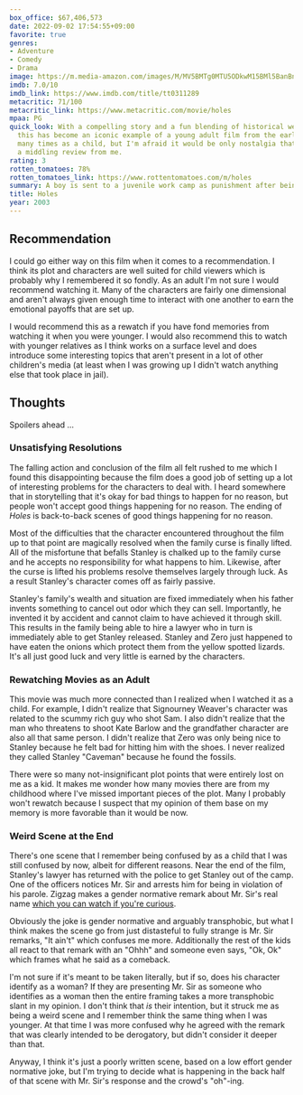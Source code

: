 ```yaml
---
box_office: $67,406,573
date: 2022-09-02 17:54:55+09:00
favorite: true
genres:
- Adventure
- Comedy
- Drama
image: https://m.media-amazon.com/images/M/MV5BMTg0MTU5ODkwM15BMl5BanBnXkFtZTYwMzgxNzY3._V1_SX800.webp
imdb: 7.0/10
imdb_link: https://www.imdb.com/title/tt0311289
metacritic: 71/100
metacritic_link: https://www.metacritic.com/movie/holes
mpaa: PG
quick_look: With a compelling story and a fun blending of historical western style and modern penal servitude,
  this has become an iconic example of a young adult film from the early 2000s. I saw this movie uncountably
  many times as a child, but I'm afraid it would be only nostalgia that could elevate this movie beyond
  a middling review from me.
rating: 3
rotten_tomatoes: 78%
rotten_tomatoes_link: https://www.rottentomatoes.com/m/holes
summary: A boy is sent to a juvenile work camp as punishment after being mistakenly arrested.
title: Holes
year: 2003
---
```

## Recommendation

I could go either way on this film when it comes to a recommendation. I think its plot and characters are well suited for child viewers which is probably why I remembered it so fondly. As an adult I'm not sure I would recommend watching it. Many of the characters are fairly one dimensional and aren't always given enough time to interact with one another to earn the emotional payoffs that are set up.

I would recommend this as a rewatch if you have fond memories from watching it when you were younger. I would also recommend this to watch with younger relatives as I think works on a surface level and does introduce some interesting topics that aren't present in a lot of other children's media (at least when I was growing up I didn't watch anything else that took place in jail).

## Thoughts

Spoilers ahead ...

### Unsatisfying Resolutions

The falling action and conclusion of the film all felt rushed to me which I found this disappointing because the film does a good job of setting up a lot of interesting problems for the characters to deal with. I heard somewhere that in storytelling that it's okay for bad things to happen for no reason, but people won't accept good things happening for no reason. The ending of _Holes_ is back-to-back scenes of good things happening for no reason.

Most of the difficulties that the character encountered throughout the film up to that point are magically resolved when the family curse is finally lifted. All of the misfortune that befalls Stanley is chalked up to the family curse and he accepts no responsibility for what happens to him. Likewise, after the curse is lifted his problems resolve themselves largely through luck. As a result Stanley's character comes off as fairly passive.

Stanley's family's wealth and situation are fixed immediately when his father invents something to cancel out odor which they can sell. Importantly, he invented it by accident and cannot claim to have achieved it through skill. This results in the family being able to hire a lawyer who in turn is immediately able to get Stanley released. Stanley and Zero just happened to have eaten the onions which protect them from the yellow spotted lizards. It's all just good luck and very little is earned by the characters.

### Rewatching Movies as an Adult

This movie was much more connected than I realized when I watched it as a child. For example, I didn't realize that Signourney Weaver's character was related to the scummy rich guy who shot Sam. I also didn't realize that the man who threatens to shoot Kate Barlow and the grandfather character are also all that same person. I didn't realize that Zero was only being nice to Stanley because he felt bad for hitting him with the shoes. I never realized they called Stanley "Caveman" because he found the fossils.

There were so many not-insignificant plot points that were entirely lost on me as a kid. It makes me wonder how many movies there are from my childhood where I've missed important pieces of the plot. Many I probably won't rewatch because I suspect that my opinion of them base on my memory is more favorable than it would be now.

### Weird Scene at the End

There's one scene that I remember being confused by as a child that I was still confused by now, albeit for different reasons. Near the end of the film, Stanley's lawyer has returned with the police to get Stanley out of the camp. One of the officers notices Mr. Sir and arrests him for being in violation of his parole. Zigzag makes a gender normative remark about Mr. Sir's real name [which you can watch if you're curious](https://youtu.be/xP54BzyK8TI?t=22).

Obviously the joke is gender normative and arguably transphobic, but what I think makes the scene go from just distasteful to fully strange is Mr. Sir remarks, "It ain't" which confuses me more. Additionally the rest of the kids all react to that remark with an "Ohhh" and someone even says, "Ok, Ok" which frames what he said as a comeback.

I'm not sure if it's meant to be taken literally, but if so, does his character identify as a woman? If they are presenting Mr. Sir as someone who identifies as a woman then the entire framing takes a more transphobic slant in my opinion. I don't think that _is_ their intention, but it struck me as being a weird scene and I remember think the same thing when I was younger. At that time I was more confused why he agreed with the remark that was clearly intended to be derogatory, but didn't consider it deeper than that.

Anyway, I think it's just a poorly written scene, based on a low effort gender normative joke, but I'm trying to decide what is happening in the back half of that scene with Mr. Sir's response and the crowd's "oh"-ing.

